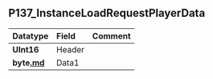 ## P137\_InstanceLoadRequestPlayerData ##
| **Datatype** | **Field** | **Comment** |
|:-------------|:----------|:------------|
| **UInt16** | Header |  |
| **byte[.md](.md)** | Data1 |  |